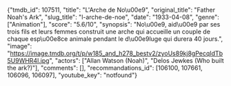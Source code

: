 {"tmdb_id": 107511, "title": "L'Arche de No\u00e9", "original_title": "Father Noah's Ark", "slug_title": "l-arche-de-noe", "date": "1933-04-08", "genre": ["Animation"], "score": "5.6/10", "synopsis": "No\u00e9, aid\u00e9 par ses trois fils et leurs femmes construit une arche qui accueille un couple de chaque esp\u00e8ce animale pendant le d\u00e9luge qui durera 40 jours.", "image": "https://image.tmdb.org/t/p/w185_and_h278_bestv2/zyoUs89kj8gPecqIdTb5U9WHR4l.jpg", "actors": ["Allan Watson (Noah)", "Delos Jewkes (Who built the ark?)"], "comments": [], "recommandations_id": [106100, 107661, 106096, 106097], "youtube_key": "notfound"}